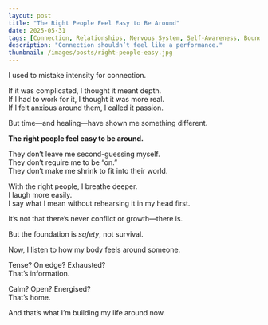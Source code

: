 ```yaml
---
layout: post
title: "The Right People Feel Easy to Be Around"
date: 2025-05-31
tags: [Connection, Relationships, Nervous System, Self-Awareness, Boundaries, Authenticity, Emotional Safety]
description: "Connection shouldn’t feel like a performance."
thumbnail: /images/posts/right-people-easy.jpg
---
```


I used to mistake intensity for connection.

If it was complicated, I thought it meant depth.  
If I had to work for it, I thought it was more real.  
If I felt anxious around them, I called it passion.

But time—and healing—have shown me something different.

**The right people feel easy to be around.**

They don’t leave me second-guessing myself.  
They don’t require me to be “on.”  
They don’t make me shrink to fit into their world.

With the right people, I breathe deeper.  
I laugh more easily.  
I say what I mean without rehearsing it in my head first.

It’s not that there’s never conflict or growth—there is.

But the foundation is *safety*, not survival.

Now, I listen to how my body feels around someone.

Tense? On edge? Exhausted?  
That’s information.

Calm? Open? Energised?  
That’s home.

And that’s what I’m building my life around now.
